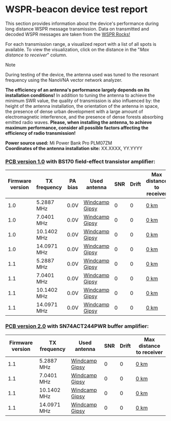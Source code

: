 # WSPR-beacon device test report

This section provides information about the device's performance during long distance WSPR message transmission. Data on transmitted and decoded WSPR messages are taken from the [WSPR Rocks!](http://wspr.rocks/)

For each transmission range, a visualized report with a list of all spots is available. To view the visualization, click on the distance in the "_Max distance to receiver_" column.

> [!NOTE]
>During testing of the device, the antenna used was tuned to the resonant frequency using the NanoVNA vector network analyzer.  
>
>**The efficiency of an antenna's performance largely depends on its installation conditions!** In addition to tuning the antenna to achieve the minimum SWR value, the quality of transmission is also influenced by: the height of the antenna installation, the orientation of the antenna in space, the presence of dense urban development with a large amount of electromagnetic interference, and the presence of dense forests absorbing emitted radio waves. **Please, when installing the antenna, to achieve maximum performance, consider all possible factors affecting the efficiency of radio transmission!**

**Power source used:** Mi Power Bank Pro PLM07ZM  
**Coordinates of the antenna installation site:** XX.XXXX, YY.YYYY

### [PCB version 1.0](https://github.com/IgrikXD/WSPR-beacon/releases/tag/wspr-beacon-1.0) with BS170 field-effect transistor amplifier:

| Firmware version | TX frequency | PA bias | Used antenna     | SNR | Drift | Max distance to receiver                         |
|------------------|--------------|---------|------------------|-----|-------|--------------------------------------------------|
| 1.0              | 5.2887 MHz   | 0.0V    | [Windcamp Gipsy] | 0   | 0     | [0 km](                                        ) |
| 1.0              | 7.0401 MHz   | 0.0V    | [Windcamp Gipsy] | 0   | 0     | [0 km](                                        ) |
| 1.0              | 10.1402 MHz  | 0.0V    | [Windcamp Gipsy] | 0   | 0     | [0 km](                                        ) |
| 1.0              | 14.0971 MHz  | 0.0V    | [Windcamp Gipsy] | 0   | 0     | [0 km](                                        ) |
| 1.1              | 5.2887 MHz   | 0.0V    | [Windcamp Gipsy] | 0   | 0     | [0 km](                                        ) |
| 1.1              | 7.0401 MHz   | 0.0V    | [Windcamp Gipsy] | 0   | 0     | [0 km](                                        ) |
| 1.1              | 10.1402 MHz  | 0.0V    | [Windcamp Gipsy] | 0   | 0     | [0 km](                                        ) |
| 1.1              | 14.0971 MHz  | 0.0V    | [Windcamp Gipsy] | 0   | 0     | [0 km](                                        ) |

### [PCB version 2.0](https://github.com/IgrikXD/WSPR-beacon/releases/tag/wspr-beacon-pcb-2.0) with SN74ACT244PWR buffer amplifier:

| Firmware version | TX frequency | Used antenna     | SNR | Drift | Max distance to receiver                         |
|------------------|--------------|------------------|-----|-------|--------------------------------------------------|
| 1.1              | 5.2887 MHz   | [Windcamp Gipsy] | 0   | 0     | [0 km](                                        ) |
| 1.1              | 7.0401 MHz   | [Windcamp Gipsy] | 0   | 0     | [0 km](                                        ) |
| 1.1              | 10.1402 MHz  | [Windcamp Gipsy] | 0   | 0     | [0 km](                                        ) |
| 1.1              | 14.0971 MHz  | [Windcamp Gipsy] | 0   | 0     | [0 km](                                        ) |

[Windcamp Gipsy]: https://www.windcamp.cn/productinfo/372468.html